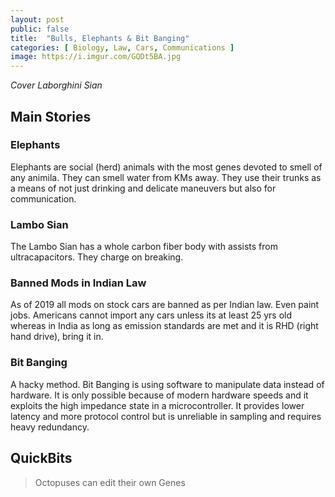 ```yaml
---
layout: post
public: false
title:  "Bulls, Elephants & Bit Banging"
categories: [ Biology, Law, Cars, Communications ]
image: https://i.imgur.com/GQDt5BA.jpg
---
```


*Cover Laborghini Sian*

## Main Stories

### Elephants
Elephants are social (herd) animals with the most genes devoted to smell of any animila. They can smell water from KMs away. They use their trunks as a means of not just drinking and delicate maneuvers but also for communication.

### Lambo Sian
The Lambo Sian has a whole carbon fiber body with assists from ultracapacitors. They charge on breaking.

### Banned Mods in Indian Law
As of 2019 all mods on stock cars are banned as per Indian law. Even paint jobs. Americans cannot import any cars unless its at least 25 yrs old whereas in India as long as emission standards are met and it is RHD (right hand drive), bring it in.

### Bit Banging
A hacky method. Bit Banging is using software to manipulate data instead of hardware. It is only possible because of modern hardware speeds and it exploits the high impedance state in a microcontroller. It provides lower latency and more protocol control but is unreliable in sampling and requires heavy redundancy.


## QuickBits
> Octopuses can edit their own Genes